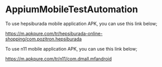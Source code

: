 # AppiumMobileTestAutomation
 
To use hepsiburada mobile application APK, you can use this link below;

https://m.apkpure.com/tr/hepsiburada-online-shopping/com.pozitron.hepsiburada

To use n11 mobile application APK, you can use this link below;

https://m.apkpure.com/tr/n11/com.dmall.mfandroid
